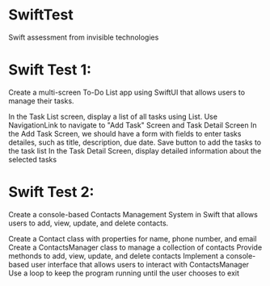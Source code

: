 # SwiftTest
Swift assessment from invisible technologies
# Swift Test 1:
Create a multi-screen To-Do List app using SwiftUI that allows users to manage their tasks.

In the Task List screen, display a list of all tasks using List.
Use NavigationLink to navigate to "Add Task" Screen and Task Detail Screen
In the Add Task Screen, we should have a form with fields to enter tasks detailes, such as title, description, due date.
Save button to add the tasks to the task list
In the Task Detail Screen, display detailed information about the selected tasks
# Swift Test 2:
Create a console-based Contacts Management System in Swift that allows users to add, view, update, and delete contacts.

Create a Contact class with properties for name, phone number, and email
Create a ContactsManager class to manage a collection of contacts
Provide methonds to add, view, update, and delete contacts
Implement a console-based user interface that allows users to interact with ContactsManager
Use a loop to keep the program running until the user chooses to exit
